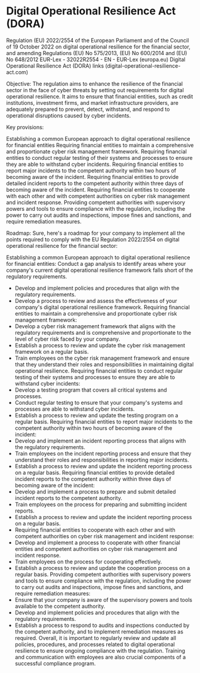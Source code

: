 # Digital Operational Resilience Act (DORA)

  Regulation (EU) 2022/2554 of the European Parliament and of the Council of 19 October 2022 
on digital operational resilience for the financial sector, and amending Regulations (EU) No 
575/2013, (EU) No 600/2014 and (EU) No 648/2012
  EUR-Lex - 32022R2554 - EN - EUR-Lex (europa.eu)
  Digital Operational Resilience Act (DORA) links (digital-operational-resilience-act.com)
  
  Objective: The regulation aims to enhance the resilience of the financial sector in the face of 
cyber threats by setting out requirements for digital operational resilience. It aims to ensure that 
financial entities, such as credit institutions, investment firms, and market infrastructure providers, 
are adequately prepared to prevent, detect, withstand, and respond to operational disruptions 
caused by cyber incidents.
  
  Key provisions:
  
  Establishing a common European approach to digital operational resilience for financial entities
  Requiring financial entities to maintain a comprehensive and proportionate cyber risk 
management framework.
  Requiring financial entities to conduct regular testing of their systems and processes to ensure 
they are able to withstand cyber incidents.
  Requiring financial entities to report major incidents to the competent authority within two 
hours of becoming aware of the incident.
  Requiring financial entities to provide detailed incident reports to the competent authority 
within three days of becoming aware of the incident.
  Requiring financial entities to cooperate with each other and with competent authorities on 
cyber risk management and incident response.
  Providing competent authorities with supervisory powers and tools to ensure compliance with 
the regulation, including the power to carry out audits and inspections, impose fines and sanctions, 
and require remediation measures.
  
  
  Roadmap:
  Sure, here's a roadmap for your company to implement all the points required to comply with 
the EU Regulation 2022/2554 on digital operational resilience for the financial sector:
  
  Establishing a common European approach to digital operational resilience for financial entities:
  Conduct a gap analysis to identify areas where your company's current digital operational 
resilience framework falls short of the regulatory requirements.
*	Develop and implement policies and procedures that align with the regulatory 
requirements.
*	Develop a process to review and assess the effectiveness of your company's digital 
operational resilience framework.
  Requiring financial entities to maintain a comprehensive and proportionate cyber risk 
management framework:
*	Develop a cyber risk management framework that aligns with the regulatory requirements 
and is comprehensive and proportionate to the level of cyber risk faced by your company.
*	Establish a process to review and update the cyber risk management framework on a 
regular basis.
*	Train employees on the cyber risk management framework and ensure that they 
understand their roles and responsibilities in maintaining digital operational resilience.
  Requiring financial entities to conduct regular testing of their systems and processes to ensure 
they are able to withstand cyber incidents:
*	Develop a testing program that covers all critical systems and processes.
*	Conduct regular testing to ensure that your company's systems and processes are able to 
withstand cyber incidents.
*	Establish a process to review and update the testing program on a regular basis.
  Requiring financial entities to report major incidents to the competent authority within two 
hours of becoming aware of the incident:
*	Develop and implement an incident reporting process that aligns with the regulatory 
requirements.
*	Train employees on the incident reporting process and ensure that they understand their 
roles and responsibilities in reporting major incidents.
*	Establish a process to review and update the incident reporting process on a regular basis.
  Requiring financial entities to provide detailed incident reports to the competent authority 
within three days of becoming aware of the incident:
*	Develop and implement a process to prepare and submit detailed incident reports to the 
competent authority.
*	Train employees on the process for preparing and submitting incident reports.
*	Establish a process to review and update the incident reporting process on a regular basis.
*	Requiring financial entities to cooperate with each other and with competent authorities on 
cyber risk management and incident response:
*	Develop and implement a process to cooperate with other financial entities and competent 
authorities on cyber risk management and incident response.
*	Train employees on the process for cooperating effectively.
*	Establish a process to review and update the cooperation process on a regular basis.
  Providing competent authorities with supervisory powers and tools to ensure compliance with 
the regulation, including the power to carry out audits and inspections, impose fines and sanctions, 
and require remediation measures:
*	Ensure that your company is aware of the supervisory powers and tools available to the 
competent authority.
*	Develop and implement policies and procedures that align with the regulatory 
requirements.
*	Establish a process to respond to audits and inspections conducted by the competent 
authority, and to implement remediation measures as required.
  Overall, it is important to regularly review and update all policies, procedures, and processes 
related to digital operational resilience to ensure ongoing compliance with the regulation. Training 
and communication with employees are also crucial components of a successful compliance 
program.
  